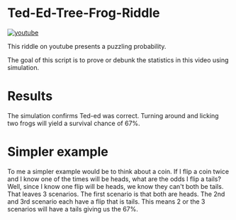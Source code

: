 # Ted-Ed-Tree-Frog-Riddle
[![youtube](https://img.youtube.com/vi/cpwSGsb-rTs/0.jpg)](https://www.youtube.com/watch?v=cpwSGsb-rTs)

This riddle on youtube presents a puzzling probability.

The goal of this script is to prove or debunk the statistics in this video using simulation.

# Results
The simulation confirms Ted-ed was correct. Turning around and licking two frogs will yield a survival chance of 67%.

# Simpler example
To me a simpler example would be to think about a coin. If I flip a coin twice and I know one of the times will be heads, what are the odds I flip a tails? Well, since I know one flip will be heads, we know they can't both be tails. That leaves 3 scenarios. The first scenario is that both are heads. The 2nd and 3rd scenario each have a flip that is tails. This means 2 or the 3 scenarios will have a tails giving us the 67%.  